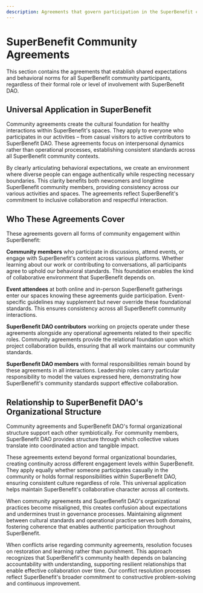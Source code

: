 ```yaml
---
description: Agreements that govern participation in the SuperBenefit community
---
```


# SuperBenefit Community Agreements

This section contains the agreements that establish shared expectations and behavioral norms for all SuperBenefit community participants, regardless of their formal role or level of involvement with SuperBenefit DAO.

## Universal Application in SuperBenefit

Community agreements create the cultural foundation for healthy interactions within SuperBenefit's spaces. They apply to everyone who participates in our activities – from casual visitors to active contributors to SuperBenefit DAO. These agreements focus on interpersonal dynamics rather than operational processes, establishing consistent standards across all SuperBenefit community contexts.

By clearly articulating behavioral expectations, we create an environment where diverse people can engage authentically while respecting necessary boundaries. This clarity benefits both newcomers and longtime SuperBenefit community members, providing consistency across our various activities and spaces. The agreements reflect SuperBenefit's commitment to inclusive collaboration and respectful interaction.

## Who These Agreements Cover

These agreements govern all forms of community engagement within SuperBenefit:

**Community members** who participate in discussions, attend events, or engage with SuperBenefit's content across various platforms. Whether learning about our work or contributing to conversations, all participants agree to uphold our behavioral standards. This foundation enables the kind of collaborative environment that SuperBenefit depends on.

**Event attendees** at both online and in-person SuperBenefit gatherings enter our spaces knowing these agreements guide participation. Event-specific guidelines may supplement but never override these foundational standards. This ensures consistency across all SuperBenefit community interactions.

**SuperBenefit DAO contributors** working on projects operate under these agreements alongside any operational agreements related to their specific roles. Community agreements provide the relational foundation upon which project collaboration builds, ensuring that all work maintains our community standards.

**SuperBenefit DAO members** with formal responsibilities remain bound by these agreements in all interactions. Leadership roles carry particular responsibility to model the values expressed here, demonstrating how SuperBenefit's community standards support effective collaboration.

## Relationship to SuperBenefit DAO's Organizational Structure

Community agreements and SuperBenefit DAO's formal organizational structure support each other symbiotically. For community members, SuperBenefit DAO provides structure through which collective values translate into coordinated action and tangible impact.

These agreements extend beyond formal organizational boundaries, creating continuity across different engagement levels within SuperBenefit. They apply equally whether someone participates casually in the community or holds formal responsibilities within SuperBenefit DAO, ensuring consistent culture regardless of role. This universal application helps maintain SuperBenefit's collaborative character across all contexts.

When community agreements and SuperBenefit DAO's organizational practices become misaligned, this creates confusion about expectations and undermines trust in governance processes. Maintaining alignment between cultural standards and operational practice serves both domains, fostering coherence that enables authentic participation throughout SuperBenefit.

When conflicts arise regarding community agreements, resolution focuses on restoration and learning rather than punishment. This approach recognizes that SuperBenefit's community health depends on balancing accountability with understanding, supporting resilient relationships that enable effective collaboration over time. Our conflict resolution processes reflect SuperBenefit's broader commitment to constructive problem-solving and continuous improvement.
